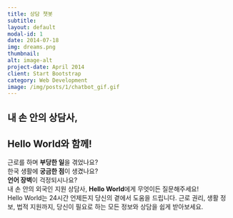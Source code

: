 ```yaml
---
title: 상담 챗봇
subtitle: 
layout: default
modal-id: 1
date: 2014-07-18
img: dreams.png
thumbnail: 
alt: image-alt
project-date: April 2014
client: Start Bootstrap
category: Web Development
image: /img/posts/1/chatbot_gif.gif
---
```



## 내 손 안의 상담사, 
## Hello World와 함께!

근로를 하며 **부당한 일**을 겪었나요?<br>
한국 생활에 **궁금한 점**이 생겼나요?<br>
**언어 장벽**이 걱정되시나요?<br>
내 손 안의 외국인 지원 상담사, **Hello World**에게 무엇이든 질문해주세요!<br>
Hello World는 24시간 언제든지 당신의 곁에서 도움을 드립니다. 근로 권리, 생활 정보, 법적 지원까지, 당신이 필요로 하는 모든 정보와 상담을 쉽게 받아보세요.
